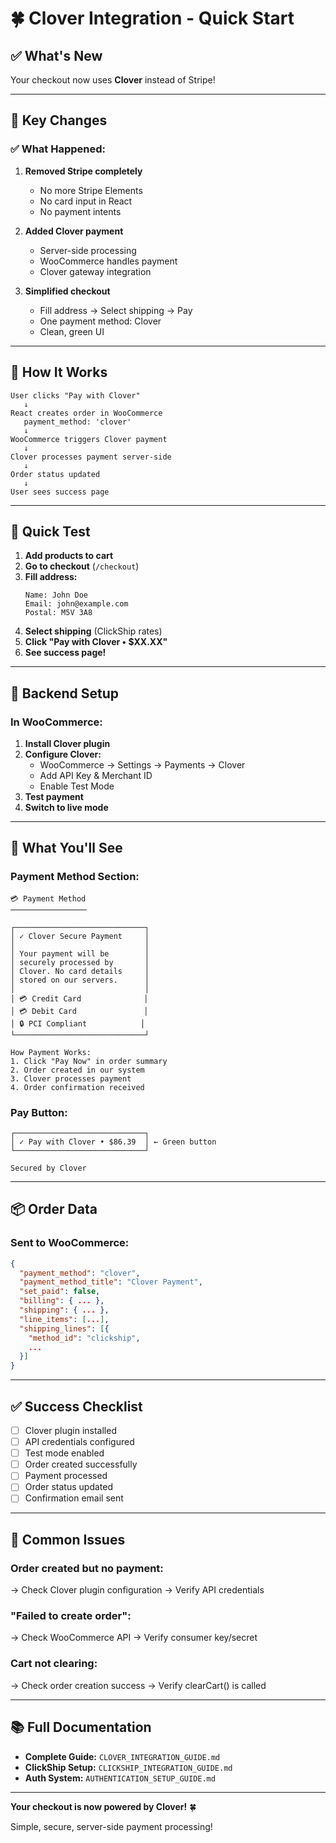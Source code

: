 # 🍀 Clover Integration - Quick Start

## ✅ What's New

Your checkout now uses **Clover** instead of Stripe!

---

## 🎯 Key Changes

### **✅ What Happened:**

1. **Removed Stripe completely**
   - No more Stripe Elements
   - No card input in React
   - No payment intents

2. **Added Clover payment**
   - Server-side processing
   - WooCommerce handles payment
   - Clover gateway integration

3. **Simplified checkout**
   - Fill address → Select shipping → Pay
   - One payment method: Clover
   - Clean, green UI

---

## 🚀 How It Works

```
User clicks "Pay with Clover"
   ↓
React creates order in WooCommerce
   payment_method: 'clover'
   ↓
WooCommerce triggers Clover payment
   ↓
Clover processes payment server-side
   ↓
Order status updated
   ↓
User sees success page
```

---

## 🧪 Quick Test

1. **Add products to cart**
2. **Go to checkout** (`/checkout`)
3. **Fill address:**
   ```
   Name: John Doe
   Email: john@example.com
   Postal: M5V 3A8
   ```
4. **Select shipping** (ClickShip rates)
5. **Click "Pay with Clover • $XX.XX"**
6. **See success page!**

---

## 🔧 Backend Setup

### **In WooCommerce:**

1. **Install Clover plugin**
2. **Configure Clover:**
   - WooCommerce → Settings → Payments → Clover
   - Add API Key & Merchant ID
   - Enable Test Mode
3. **Test payment**
4. **Switch to live mode**

---

## 🎨 What You'll See

### **Payment Method Section:**
```
💳 Payment Method
─────────────────

┌─────────────────────────────┐
│ ✓ Clover Secure Payment     │
│                             │
│ Your payment will be        │
│ securely processed by       │
│ Clover. No card details     │
│ stored on our servers.      │
│                             │
│ 💳 Credit Card              │
│ 💳 Debit Card               │
│ 🔒 PCI Compliant            │
└─────────────────────────────┘

How Payment Works:
1. Click "Pay Now" in order summary
2. Order created in our system
3. Clover processes payment
4. Order confirmation received
```

### **Pay Button:**
```
┌─────────────────────────────┐
│ ✓ Pay with Clover • $86.39  │ ← Green button
└─────────────────────────────┘

Secured by Clover
```

---

## 📦 Order Data

### **Sent to WooCommerce:**
```json
{
  "payment_method": "clover",
  "payment_method_title": "Clover Payment",
  "set_paid": false,
  "billing": { ... },
  "shipping": { ... },
  "line_items": [...],
  "shipping_lines": [{
    "method_id": "clickship",
    ...
  }]
}
```

---

## ✅ Success Checklist

- [ ] Clover plugin installed
- [ ] API credentials configured
- [ ] Test mode enabled
- [ ] Order created successfully
- [ ] Payment processed
- [ ] Order status updated
- [ ] Confirmation email sent

---

## 🐛 Common Issues

### **Order created but no payment:**
→ Check Clover plugin configuration
→ Verify API credentials

### **"Failed to create order":**
→ Check WooCommerce API
→ Verify consumer key/secret

### **Cart not clearing:**
→ Check order creation success
→ Verify clearCart() is called

---

## 📚 Full Documentation

- **Complete Guide:** `CLOVER_INTEGRATION_GUIDE.md`
- **ClickShip Setup:** `CLICKSHIP_INTEGRATION_GUIDE.md`
- **Auth System:** `AUTHENTICATION_SETUP_GUIDE.md`

---

**Your checkout is now powered by Clover!** 🍀

Simple, secure, server-side payment processing!

